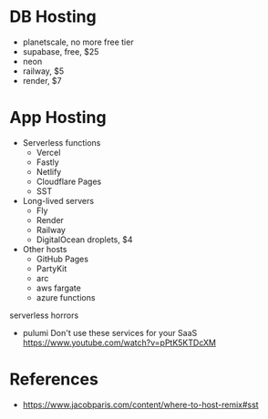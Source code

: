 # DB Hosting

- planetscale, no more free tier
- supabase, free, $25
- neon
- railway, $5
- render, $7

# App Hosting

- Serverless functions
  - Vercel
  - Fastly
  - Netlify
  - Cloudflare Pages
  - SST
- Long-lived servers
  - Fly
  - Render
  - Railway
  - DigitalOcean droplets, $4
- Other hosts
  - GitHub Pages
  - PartyKit
  - arc
  - aws fargate
  - azure functions

serverless horrors

- pulumi
  Don't use these services for your SaaS
  https://www.youtube.com/watch?v=pPtK5KTDcXM

# References

- https://www.jacobparis.com/content/where-to-host-remix#sst
